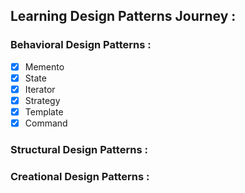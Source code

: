 ## Learning Design Patterns Journey :
### Behavioral Design Patterns : 
- [x] Memento 
- [x] State 
- [x] Iterator 
- [x] Strategy 
- [x] Template 
- [x] Command 

### Structural Design Patterns : 

### Creational Design Patterns : 
